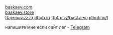 [baskaev.com](https://baskaev.com/)  
[baskaev.store](https://baskaev.store/)  
[[taymurazzz.github.io](https://taymurazzz.github.io/)  ](https://baskaev.github.io/)

напишите мне если сайт лег - [Telegram](https://t.me/baskaevvv)  
